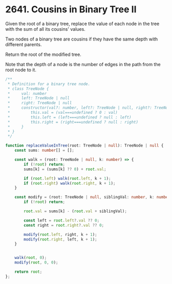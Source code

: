 # 2641. Cousins in Binary Tree II

Given the root of a binary tree, replace the value of each node in the tree with the sum of all its cousins' values.

Two nodes of a binary tree are cousins if they have the same depth with different parents.

Return the root of the modified tree.

Note that the depth of a node is the number of edges in the path from the root node to it.

```ts
/**
 * Definition for a binary tree node.
 * class TreeNode {
 *     val: number
 *     left: TreeNode | null
 *     right: TreeNode | null
 *     constructor(val?: number, left?: TreeNode | null, right?: TreeNode | null) {
 *         this.val = (val===undefined ? 0 : val)
 *         this.left = (left===undefined ? null : left)
 *         this.right = (right===undefined ? null : right)
 *     }
 * }
 */

function replaceValueInTree(root: TreeNode | null): TreeNode | null {
    const sums: number[] = [];

    const walk = (root: TreeNode | null, k: number) => {
        if (!root) return;
        sums[k] = (sums[k] ?? 0) + root.val;

        if (root.left) walk(root.left, k + 1);
        if (root.right) walk(root.right, k + 1);
    }

    const modify = (root: TreeNode | null, siblingVal: number, k: number) => {
        if (!root) return;

        root.val = sums[k] - (root.val + siblingVal);

        const left = root.left?.val ?? 0;
        const right = root.right?.val ?? 0;

        modify(root.left, right, k + 1);
        modify(root.right, left, k + 1);
    }


    walk(root, 0);
    modify(root, 0, 0);

    return root;
};
```
